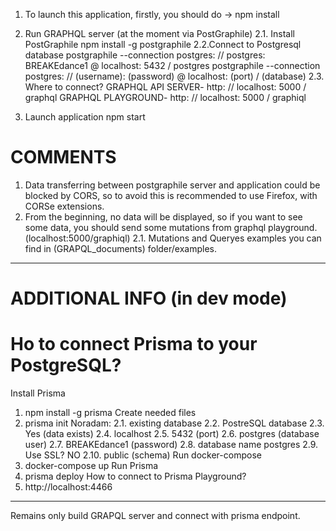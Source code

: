 1. To launch this application, firstly, you should do -> npm install

2. Run GRAPHQL server (at the moment via PostGraphile)
2.1. Install PostGraphile
 npm install -g postgraphile
2.2.Connect to Postgresql database
postgraphile --connection postgres: // postgres: BREAKEdance1 @ localhost: 5432 / postgres
postgraphile --connection postgres: // (username): (password) @ localhost: (port) / (database)
2.3. Where to connect?
GRAPHQL API SERVER-
http: // localhost: 5000 / graphql
GRAPHQL PLAYGROUND-
http: // localhost: 5000 / graphiql

3. Launch application
npm start

COMMENTS
=========================================
1. Data transferring between postgraphile server and application could be blocked by CORS, so to avoid this is recommended to use Firefox, with CORSe extensions.
2. From the beginning, no data will be displayed, so if you want to see some data, you should send some mutations from graphql playground. (localhost:5000/graphiql)
2.1. Mutations and Queryes examples you can find in (GRAPQL_documents) folder/examples.
----------------------------------------
ADDITIONAL INFO (in dev mode)
=========================================
Ho to connect Prisma to your PostgreSQL?
=========================================
Install Prisma
1. npm install -g prisma
Create needed files
2. prisma init
Noradam: 
2.1. existing database
2.2. PostreSQL database
2.3. Yes (data exists)
2.4. localhost
2.5. 5432 (port)
2.6. postgres (database user)
2.7. BREAKEdance1 (password)
2.8. database name postgres
2.9. Use SSL? NO
2.10. public (schema)
Run docker-compose
3. docker-compose up
Run Prisma
4. prisma deploy
How to connect to Prisma Playground?
5. http://localhost:4466
-----------------------------------------
Remains only build GRAPQL server and connect with prisma endpoint.
